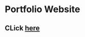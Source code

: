 # Portfolio Website

## CLick <a href="https://prabhmeharbedi.github.io/MyPortfolio/"> here </a>

 
